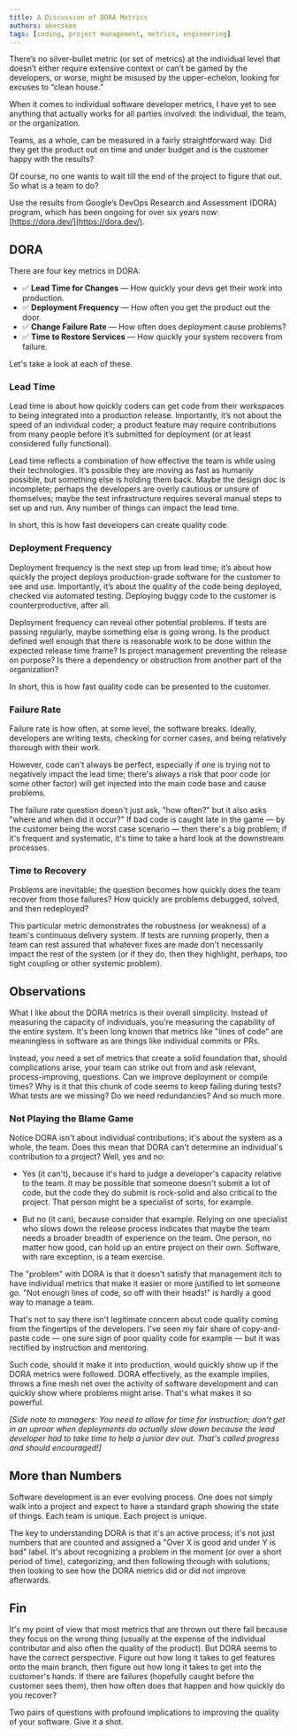 ```yaml
---
title: A Discussion of DORA Metrics
authors: akecskes
tags: [coding, project management, metrics, engineering]
---
```

There’s no silver-bullet metric (or set of metrics) at the individual level that doesn’t either require extensive context or can’t be gamed by the developers, or worse, might be misused by the upper-echelon, looking for excuses to “clean house.”
<!--truncate-->
When it comes to individual software developer metrics, I have yet to see anything that actually works for all parties involved: the individual, the team, or the organization. 

Teams, as a whole, can be measured in a fairly straightforward way. Did they get the product out on time and under budget and is the customer happy with the results?

Of course, no one wants to wait till the end of the project to figure that out. So what is a team to do? 

Use the results from Google’s DevOps Research and Assessment (DORA) program, which has been ongoing for over six years now: [https://dora.dev/](https://dora.dev/).

## DORA

There are four key metrics in DORA:

- ✅ **Lead Time for Changes** — How quickly your devs get their work into production.
- ✅ **Deployment Frequency** — How often you get the product out the door.
- ✅ **Change Failure Rate** — How often does deployment cause problems?
- ✅ **Time to Restore Services** — How quickly your system recovers from failure.

Let's take a look at each of these.

### Lead Time

Lead time is about how quickly coders can get code from their workspaces to being integrated into a production release. Importantly, it’s not about the speed of an individual coder; a product feature may require contributions from many people before it’s submitted for deployment (or at least considered fully functional).

Lead time reflects a combination of how effective the team is while using their technologies. It’s possible they are moving as fast as humanly possible, but something else is holding them back. Maybe the design doc is incomplete; perhaps the developers are overly cautious or unsure of themselves; maybe the test infrastructure requires several manual steps to set up and run. Any number of things can impact the lead time.

In short, this is how fast developers can create quality code.

### Deployment Frequency

Deployment frequency is the next step up from lead time; it’s about how quickly the project deploys production-grade software for the customer to see and use. Importantly, it’s about the quality of the code being deployed, checked via automated testing. Deploying buggy code to the customer is counterproductive, after all.

Deployment frequency can reveal other potential problems. If tests are passing regularly, maybe something else is going wrong. Is the product defined well enough that there is reasonable work to be done within the expected release time frame? Is project management preventing the release on purpose? Is there a dependency or obstruction from another part of the organization?

In short, this is how fast quality code can be presented to the customer.

### Failure Rate

Failure rate is how often, at some level, the software breaks. Ideally, developers are writing tests, checking for corner cases, and being relatively thorough with their work.

However, code can't always be perfect, especially if one is trying not to negatively impact the lead time; there's always a risk that poor code (or some other factor) will get injected into the main code base and cause problems.

The failure rate question doesn't just ask, "how often?" but it also asks "where and when did it occur?" If bad code is caught late in the game &mdash; by the customer being the worst case scenario &mdash; then there's a big problem; if it's frequent and systematic, it's time to take a hard look at the downstream processes.

### Time to Recovery

Problems are inevitable; the question becomes how quickly does the team recover from those failures? How quickly are problems debugged, solved, and then redeployed?

This particular metric demonstrates the robustness (or weakness) of a team's continuous delivery system. If tests are running properly, then a team can rest assured that whatever fixes are made don't necessarily impact the rest of the system (or if they do, then they highlight, perhaps, too tight coupling or other systemic problem).

## Observations

What I like about the DORA metrics is their overall simplicity. Instead of measuring the capacity of individuals, you're measuring the capability of the entire system. It's been long known that metrics like "lines of code" are meaningless in software as are things like individual commits or PRs. 

Instead, you need a set of metrics that create a solid foundation that, should complications arise, your team can strike out from and ask relevant, process-improving, questions. Can we improve deployment or compile times? Why is it that this chunk of code seems to keep failing during tests? What tests are we missing? Do we need redundancies? And so much more.

### Not Playing the Blame Game

Notice DORA isn't about individual contributions; it's about the system as a whole, the team. Does this mean that DORA can't determine an individual's contribution to a project? Well, yes and no:

- Yes (it can't), because it's hard to judge a developer's capacity relative to the team. It may be possible that someone doesn't submit a lot of code, but the code they do submit is rock-solid and also critical to the project. That person might be a specialist of sorts, for example.

- But no (it can), because consider that example. Relying on one specialist who slows down the release process indicates that maybe the team needs a broader breadth of experience on the team. One person, no matter how good, can hold up an entire project on their own. Software, with rare exception, is a team exercise.

The "problem" with DORA is that it doesn't satisfy that management itch to have individual metrics that make it easier or more justified to let someone go. "Not enough lines of code, so off with their heads!" is hardly a good way to manage a team.

That's not to say there isn't legitimate concern about code quality coming from the fingertips of the developers. I've seen my fair share of copy-and-paste code &mdash; one sure sign of poor quality code for example &mdash; but it was rectified by instruction and mentoring.

Such code, should it make it into production, would quickly show up if the DORA metrics were followed. DORA effectively, as the example implies, throws a fine mesh net over the activity of software development and can quickly show where problems might arise. That's what makes it so powerful.

_[Side note to managers: You need to allow for time for instruction; don't get in an uproar when deployments do actually slow down because the lead developer had to take time to help a junior dev out. That's called progress and should encouraged!]_


## More than Numbers

Software development is an ever evolving process. One does not simply walk into a project and expect to have a standard graph showing the state of things. Each team is unique. Each project is unique.

The key to understanding DORA is that it's an active process; it's not just numbers that are counted and assigned a "Over X is good and under Y is bad" label. It's about recognizing a problem in the moment (or over a short period of time), categorizing, and then following through with solutions; then looking to see how the DORA metrics did or did not improve afterwards.

## Fin

It's my point of view that most metrics that are thrown out there fail because they focus on the wrong thing (usually at the expense of the individual contributor and also often the quality of the product). But DORA seems to have the correct perspective. Figure out how long it takes to get features onto the main branch, then figure out how long it takes to get into the customer's hands. If there are failures (hopefully caught before the customer sees them), then how often does that happen and how quickly do you recover?

Two pairs of questions with profound implications to improving the quality of your software. Give it a shot.
